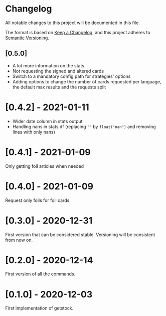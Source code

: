 # Changelog
All notable changes to this project will be documented in this file.

The format is based on [Keep a Changelog](https://keepachangelog.com/en/1.0.0/),
and this project adheres to [Semantic Versioning](https://semver.org/spec/v2.0.0.html).

## [0.5.0]
- A lot more information on the stats
- Not requesting the signed and altered cards
- Switch to a mandatory config path for strategies' options
- Adding options to change the number of cards requested per language, the default max results 
and the requests split

# [0.4.2] - 2021-01-11
- Wider date column in stats output
- Handling nans in stats df (replacing `''` by `float("nan")` and removing lines with only nans)

# [0.4.1] - 2021-01-09
Only getting foil articles when needed

# [0.4.0] - 2021-01-09
Request only foils for foil cards.

# [0.3.0] - 2020-12-31
First version that can be considered stable. Versioning will be consistent from now on.

# [0.2.0] - 2020-12-14
First version of all the commands.

# [0.1.0] - 2020-12-03
First implementation of getstock.
